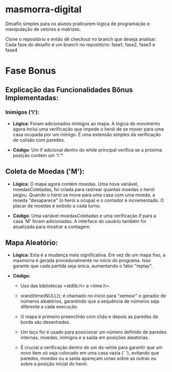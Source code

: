 # masmorra-digital
Desafio simples para os alunos praticarem lógica de programação e manipulação de vetores e matrizes.
  
Clone o repositório e então dê checkout no branch que deseja analisar.  
Cada fase do desafio é um branch no repositório: fase1, fase2, fase3 e fase4  

# Fase Bonus

## Explicação das Funcionalidades Bônus Implementadas:

### Inimigos ('I'):

* __Lógica__: Foram adicionados inimigos ao mapa. A lógica de movimento agora inclui uma verificação que impede o herói de se mover para uma casa ocupada por um inimigo. É uma extensão simples da verificação de colisão com paredes.

* __Código__: Um if adicional dentro do while principal verifica se a próxima posição contém um 'I'.*

## Coleta de Moedas ('M'):

* __Lógica__: O mapa agora contém moedas. Uma nova variável, moedasColetadas, foi criada para rastrear quantas moedas o herói pegou. Quando o herói se move para uma casa com uma moeda, a moeda "desaparece" (o herói a ocupa) e o contador é incrementado. O placar de moedas é exibido a cada turno.

* __Código__: Uma variável moedasColetadas e uma verificação if para a casa 'M' foram adicionadas. A interface do usuário também foi atualizada para mostrar a contagem.

## Mapa Aleatório:

* __Lógica__: Esta é a mudança mais significativa. Em vez de um mapa fixo, a masmorra é gerada proceduralmente no início do programa. Isso garante que cada partida seja única, aumentando o fator "replay".

* __Código:__

  - Uso das bibliotecas <stdlib.h> e <time.h>.

  - srand(time(NULL)); é chamado no início para "semear" o gerador de números aleatórios, garantindo que a sequência de números seja diferente a cada execução.

  - O mapa é primeiro preenchido com chão e depois as paredes da borda são desenhadas.

  - Um laço for é usado para posicionar um número definido de paredes internas, moedas, inimigos e a saída em posições aleatórias.

  - É crucial a verificação dentro de um do-while para garantir que um novo item só seja colocado em uma casa vazia (' '), evitando que paredes, moedas ou a saída apareçam umas sobre as outras ou sobre a posição inicial do herói.